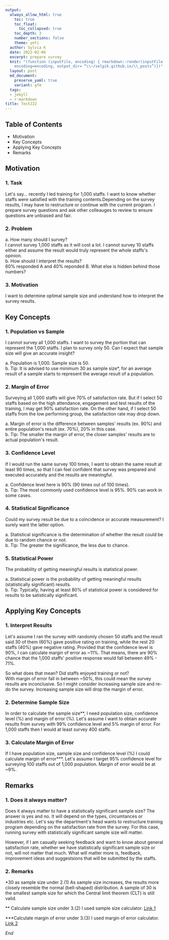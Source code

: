 ```yaml
---
output:
  always_allow_html: true
    toc: true
    toc_float:
      toc_collapsed: true
    toc_depth: 3
    number_sections: false
    theme: yeti
  author: Sylvia K
  date: 2022-02-06
  excerpt: prepare survey
  knit: "(function (inputFile, encoding) { rmarkdown::render(inputFile,
    encoding=encoding, output_dir= “\\~/selgik.github.io/\\_posts”)})"
  layout: post
  md_document:
    preserve_yaml: true
    variant: gfm
  tags:
  - jekyll
  - r-markdown
title: Test222
---
```


## Table of Contents
* Motivation
* Key Concepts
* Applying Key Concepts 
* Remarks

## Motivation
### 1. Task
Let's say... recently I led training for 1,000 staffs. I want to know whether staffs were satisfied with the training contents.Depending on the survey results, I may have to restructure or continue with the current program. I prepare survey questions and ask other colleauges to review to ensure questions are unbiased and fair. 
       
### 2. Problem
a. How many should I survey?   
I cannot survey 1,000 staffs as it will cost a lot. I cannot survey 10 staffs either and assume the result would truly represent the whole staffs's opinion.  
b. How should I interpret the results?  
60% responded A and 40% reponded B. What else is hidden behind those numbers?
       
### 3. Motivation
I want to determine optimal sample size and understand how to interpret the survey results.
              
## Key Concepts
### 1. Population vs Sample
I cannot survey all 1,000 staffs. I want to survey the portion that can represent the 1,000 staffs. I plan to survey only 50. Can I expect that sample size will give an accurate insight?  
   
a. Population is 1,000. Sample size is 50.  
b. Tip: It is advised to use minimum 30 as sample size*, for an average result of a sample starts to represent the average result of a population.
       
### 2. Margin of Error 
Surveying all 1,000 staffs will give 70% of satisfaction rate. But if I select 50 staffs based on the high attendance, engagement and test results of the training, I may get 90% satisfaction rate. On the other hand, if I select 50 staffs from the low performing group, the satisfaction rate may drop down. 

a. Margin of error is the difference between samples' results (ex. 90%) and entire population's result (ex. 70%), 20% in this case.  
b. Tip: The smaller the margin of error, the closer samples' results are to actual population's result. 
  
### 3. Confidence Level 
If I would run the same survey 100 times, I want to obtain the same result at least 90 times, so that I can feel confident that survey was prepared and executed accurately and the results are meaningful.
 
a. Confidence level here is 90% (90 times out of 100 times).  
b. Tip: The most commonly used confidence level is 95%. 90% can work in some cases. 
   
### 4. Statistical Significance
Could my survey result be due to a coincidence or accurate measurement? I surely want the latter option.  
   
a. Statistical significance is the determination of whether the result could be due to random chance or not.  
b. Tip: The greater the significance, the less due to chance.
       
### 5. Statistical Power 
The probability of getting meaningful results is statistical power.  
   
a. Statistical power is the probability of getting meaningful results (statistically significant) results.  
b. Tip: Typically, having at least 80% of statistical power is considered for results to be satistically significant.

## Applying Key Concepts 
### 1. Interpret Results 
Let's assume I ran the survey with randomly chosen 50 staffs and the result said 30 of them (60%) gave positive rating on training, while the rest 20 staffs (40%) gave negative rating. Provided that the confidence level is 90%, I can calculate margin of error as ~11%. That means, there are 90% chance that the 1,000 staffs' positive response would fall between 49% - 71%.  
       
So what does that mean? Did staffs enjoyed training or not?  
With margin of error fall in between ~50%, this could mean the survey results are inconclusive. So I might consider increasing sample size and re-do the survey. Increasing sample size will drop the margin of error.
       
### 2. Determine Sample Size
In order to calculate the sample size**, I need population size, confidence level (%) and margin of error (%). Let's assume I want to obtain accurate results from survey with 99% confidence level and 5% margin of error. For 1,000 staffs then I would at least survey 400 staffs. 
   
### 3. Calculate Margin of Error
If I have population size, sample size and confidence level (%) I could calculate margin of error***. Let's assume I target 95% confidence level for surveying 100 staffs out of 1,000 population. Margin of error would be at ~9%. 

## Remarks
### 1. Does it always matter?
Does it always matter to have a statistically significant sample size? The answer is yes and no. It will depend on the types, circumtances or industries etc. Let's say the department's head wants to restructure training program depending on the satisfaction rate from the survey. For this case, running survey with statistically significant sample size will matter.  
       
However, if I am casually seeking feedback and want to know about general satisfaction rate, whether we have statistically significant sample size or not, will not matter that much. What will matter more is, feedback, improvement ideas and suggestsions that will be submitted by the staffs.

### 2. Remarks 
*30 as sample size under 2.(1) 
As sample size increases, the results more closely resemble the normal (bell-shaped) distribution. A sample of 30 is the smallest sample size for which the Central limit theorem (CLT) is still valid.

** Calculate sample size under 3.(2)
I used sample size calculator. [Link 1](https://www.surveymonkey.com/mp/sample-size-calculator/)
       
***Calculate margin of error under 3.(3)
I used margin of error calculator. [Link 2](https://www.surveymonkey.com/mp/margin-of-error-calculator/)

*End*
